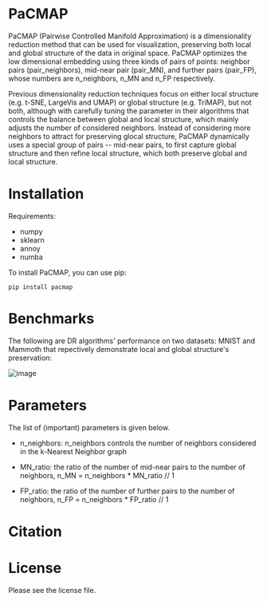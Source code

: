 # PaCMAP

PaCMAP (Pairwise Controlled Manifold Approximation) is a dimensionality reduction method that can be used for visualization, preserving both local and global structure of the data in original space. PaCMAP optimizes the low dimensional embedding using three kinds of pairs of points: neighbor pairs (pair_neighbors), mid-near pair (pair_MN), and further pairs (pair_FP), whose numbers are n_neighbors, n_MN and n_FP respectively.

Previous dimensionality reduction techniques focus on either local structure (e.g. t-SNE, LargeVis and UMAP) or global structure (e.g. TriMAP), but not both, although with carefully tuning the parameter in their algorithms that controls the balance between global and local structure, which mainly adjusts the number of considered neighbors. Instead of considering more neighbors to attract for preserving glocal structure, PaCMAP dynamically uses a special group of pairs -- mid-near pairs, to first capture global structure and then refine local structure, which both preserve global and local structure.

# Installation
Requirements:
- numpy
- sklearn
- annoy
- numba

To install PaCMAP, you can use pip:

`pip install pacmap`

# Benchmarks

The following are DR algorithms' performance on two datasets: MNIST and Mammoth that repectively demonstrate local and global structure's preservation:

![image](http://github.com/YingfanWang/PaCMAP/raw/master/images/MNIST.jpg)


# Parameters

The list of (important) parameters is given below.

- n_neighbors: n_neighbors controls the number of neighbors considered in the k-Nearest Neighbor graph

- MN_ratio: the ratio of the number of mid-near pairs to the number of neighbors, n_MN = n_neighbors * MN_ratio // 1

- FP_ratio: the ratio of the number of further pairs to the number of neighbors, n_FP = n_neighbors * FP_ratio // 1



# Citation

# License

Please see the license file.
